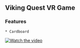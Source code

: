 ## Viking Quest VR Game

### Features
	
	* Cardboard

[![Watch the video](http://i1313.photobucket.com/albums/t557/cooldudeabhi/Viking%20Quest_zpselrjca9f.png)](https://youtu.be/QrPUmICfTRg)